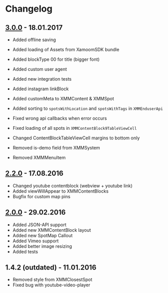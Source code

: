 # Changelog

## [3.0.0](#) - 18.01.2017

- Added offline saving
- Added loading of Assets from XamoomSDK bundle
- Added blockType 00 for title (bigger font)
- Added custom user agent
- Added new integration tests
- Added instagram linkBlock
- Added customMeta to XMMContent & XMMSpot
- Added sorting to `spotsWithLocation` and `spotsWithTags` in `XMMEnduserApi`

- Fixed wrong api callbacks when error occurs
- Fixed loading of all spots in `XMMContentBlock9TableViewCell`

- Changed ContentBlockTableViewCell margins to bottom only

- Removed is-demo field from XMMSystem
- Removed XMMMenuItem

## [2.2.0](https://github.com/xamoom/xamoom-ios-sdk/compare/2.0.0...2.2.0) - 17.08.2016

- Changed youtube contentblock (webview + youtube link)
- Added viewWillAppear to XMMContentBlocks
- Bugfix for custom map pins

## [2.0.0](https://github.com/xamoom/xamoom-ios-sdk/compare/1.4.0...2.0.0) - 29.02.2016

- Added JSON-API support
- Added new XMMContentBlock layout
- Added new SpotMap Callout
- Added Vimeo support
- Added better image resizing
- Added tests

## 1.4.2 (outdated) - 11.01.2016

- Removed style from XMMClosestSpot
- Fixed bug with youtube-video-player
